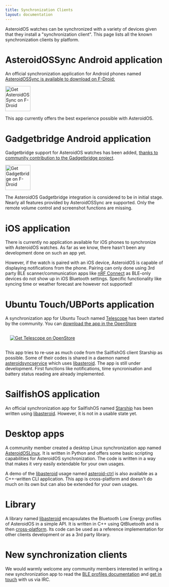 ```yaml
---
title: Synchronization Clients
layout: documentation
---
```


<p>AsteroidOS watches can be synchronized with a variety of devices given that they install a "synchronization client". This page lists all the known synchronization clients by platform.</p>

<div class="page-header">
  <h1 id="android">AsteroidOSSync Android application</h1>
</div>

<p>An official synchronization application for Android phones named <a href="https://f-droid.org/packages/org.asteroidos.sync">AsteroidOSSync is available to download on F-Droid:</a></p>
<a href="https://f-droid.org/packages/org.asteroidos.sync">
  <img src="https://fdroid.gitlab.io/artwork/badge/get-it-on.png"
  alt="Get AsteroidOSSync on F-Droid"
  height="80">
</a>
<p>This app currently offers the best experience possible with AsteroidOS.</p>

<div class="page-header">
  <h1 id="gadgetbridge">Gadgetbridge Android application</h1>
</div>
<p>Gadgetbridge support for AsteroidOS watches has been added, <a href="https://codeberg.org/Freeyourgadget/Gadgetbridge/pulls/3013">thanks to community contribution to the Gadgetbridge project</a>.</p>
<a href="https://f-droid.org/packages/nodomain.freeyourgadget.gadgetbridge/">
  <img src="https://fdroid.gitlab.io/artwork/badge/get-it-on.png"
  alt="Get Gadgetbridge on F-Droid"
  height="80">
</a>
<p>The AsteroidOS Gadgetbridge integration is considered to be in initial stage. Nearly all features provided by AsteroidOSSync are supported. Only the remote volume control and screenshot functions are missing.</p>

<div class="page-header">
  <h1 id="iossync">iOS application</h1>
</div>

<p>There is currently no application available for iOS phones to synchronize with AsteroidOS watches. As far as we know, there hasn't been any development done on such an app yet.</p>

<p>However, if the watch is paired with an iOS device, AsteroidOS is capable of displaying notifications from the phone. Pairing can only done using 3rd party BLE scanner/communication apps like <a href="https://apps.apple.com/gb/app/nrf-connect-for-mobile/id1054362403">nRF Connect</a> as BLE-only devices do not show up in iOS Bluetooth settings. Specific functionality like syncing time or weather forecast are however not supported!</p>

<div class="page-header">
  <h1 id="ubuntu">Ubuntu Touch/UBPorts application</h1>
</div>

<p>A synchronization app for Ubuntu Touch named <a href="https://github.com/AsteroidOS/telescope">Telescope</a> has been started by the community. You can <a href="https://open-store.io/app/telescope.asteroidos">download the app in the OpenStore</a></p>
<a href="https://open-store.io/app/telescope.asteroidos">
  <img src="https://open-store.io/badges/en_US.png"
  alt="Get Telescope on OpenStore"
  style="margin: 15px;">
</a>
<p>This app tries to re-use as much code from the SailfishOS client Starship as possible. Some of their codes is shared in a daemon named <a href="https://github.com/AsteroidOS/asteroidsyncservice">asteroidsyncservice</a> which uses <a href="https://github.com/AsteroidOS/libasteroid">libasteroid</a>. The app is still under development. First functions like notifications, time syncronisation and battery status reading are already implemented.</p>

<div class="page-header">
  <h1 id="sfos">SailfishOS application</h1>
</div>

<p>An official synchronization app for SailfishOS named <a href="https://github.com/AsteroidOS/starship">Starship</a> has been written using <a href="https://github.com/AsteroidOS/libasteroid">libasteroid</a>. However, it is not in a usable state yet.</p>

<div class="page-header">
  <h1 id="desktop">Desktop apps</h1>
</div>

<p>A community member created a desktop Linux synchronization app named <a href="https://github.com/atx/AsteroidOSLinux">AsteroidOSLinux</a>. It is written in Python and offers some basic scripting capabilities for AsteroidOS synchronization. The code is written in a way that makes it very easily extendable for your own usages.</p>

<p>A demo of the <a href="https://github.com/AsteroidOS/libasteroid">libasteroid</a> usage named <a href="https://github.com/AsteroidOS/asteroid-ctrl">asteroid-ctrl</a> is also available as a C++-written CLI application. This app is cross-platform and doesn't do much on its own but can also be extended for your own usages.</p>

<div class="page-header">
  <h1 id="library">Library</h1>
</div>

<p>A library named <a href="https://github.com/AsteroidOS/libasteroid">libasteroid</a> encapsulates the Bluetooth Low Energy profiles of AsteroidOS in a simple API. It is written in C++ using QtBluetooth and is then <a href="https://doc.qt.io/qt-5.10/qtbluetooth-index.html">cross-platform</a>. Its code can be used as a reference implementation for other clients development or as a 3rd party library.</p>

<div class="page-header">
  <h1 id="new">New synchronization clients</h1>
</div>

<p>We would warmly welcome any community members interested in writing a new synchronization app to read the <a href="{{rel 'wiki/ble-profiles'}}">BLE profiles documentation</a> and <a href="{{rel 'contact'}}">get in touch</a> with us via IRC.</p>
